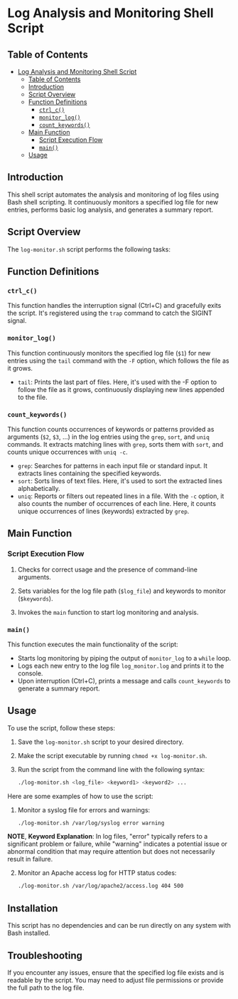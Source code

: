 # Log Analysis and Monitoring Shell Script

## Table of Contents

- [Log Analysis and Monitoring Shell Script](#log-analysis-and-monitoring-shell-script)
  - [Table of Contents](#table-of-contents)
  - [Introduction](#introduction)
  - [Script Overview](#script-overview)
  - [Function Definitions](#function-definitions)
    - [`ctrl_c()`](#ctrl_c)
    - [`monitor_log()`](#monitor_log)
    - [`count_keywords()`](#count_keywords)
  - [Main Function](#main-function)
    - [Script Execution Flow](#script-execution-flow)
    - [`main()`](#main)
  - [Usage](#usage)

## Introduction

This shell script automates the analysis and monitoring of log files using Bash shell scripting. It continuously monitors a specified log file for new entries, performs basic log analysis, and generates a summary report.

## Script Overview

The `log-monitor.sh` script performs the following tasks:

## Function Definitions

### `ctrl_c()`

This function handles the interruption signal (Ctrl+C) and gracefully exits the script. It's registered using the `trap` command to catch the SIGINT signal.

### `monitor_log()`

This function continuously monitors the specified log file (`$1`) for new entries using the `tail` command with the `-F` option, which follows the file as it grows.

- ``tail``: Prints the last part of files. Here, it's used with the -F option to follow the file as it grows, continuously displaying new lines appended to the file.

### `count_keywords()`

This function counts occurrences of keywords or patterns provided as arguments (`$2`, `$3`, ...) in the log entries using the `grep`, `sort`, and `uniq` commands. It extracts matching lines with `grep`, sorts them with `sort`, and counts unique occurrences with `uniq -c`.

- `grep`: Searches for patterns in each input file or standard input. It extracts lines containing the specified keywords.
- `sort`: Sorts lines of text files. Here, it's used to sort the extracted lines alphabetically.
- `uniq`: Reports or filters out repeated lines in a file. With the `-c` option, it also counts the number of occurrences of each line. Here, it counts unique occurrences of lines (keywords) extracted by `grep`.

## Main Function

### Script Execution Flow

1. Checks for correct usage and the presence of command-line arguments.
   
2. Sets variables for the log file path (`$log_file`) and keywords to monitor (`$keywords`).
   
3. Invokes the `main` function to start log monitoring and analysis.

### `main()`

This function executes the main functionality of the script:

- Starts log monitoring by piping the output of `monitor_log` to a `while` loop.
- Logs each new entry to the log file `log_monitor.log` and prints it to the console.
- Upon interruption (Ctrl+C), prints a message and calls `count_keywords` to generate a summary report.

## Usage

To use the script, follow these steps:

1. Save the `log-monitor.sh` script to your desired directory.
   
2. Make the script executable by running `chmod +x log-monitor.sh`.
   
3. Run the script from the command line with the following syntax:
   
   ```bash
   ./log-monitor.sh <log_file> <keyword1> <keyword2> ...
   ```
Here are some examples of how to use the script:

1. Monitor a syslog file for errors and warnings:
   ```bash
   ./log-monitor.sh /var/log/syslog error warning
   ```
**NOTE**, **Keyword Explanation**: In log files, "error" typically refers to a significant problem or failure, while "warning" indicates a potential issue or abnormal condition that may require attention but does not necessarily result in failure.
   
2. Monitor an Apache access log for HTTP status codes:
   ```bash
   ./log-monitor.sh /var/log/apache2/access.log 404 500
   ```

## Installation
This script has no dependencies and can be run directly on any system with Bash installed.

## Troubleshooting
If you encounter any issues, ensure that the specified log file exists and is readable by the script. You may need to adjust file permissions or provide the full path to the log file.
